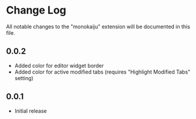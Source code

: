 # Change Log
All notable changes to the "monokaiju" extension will be documented in this file.

## 0.0.2
- Added color for editor widget border
- Added color for active modified tabs (requires "Highlight Modified Tabs" setting)

## 0.0.1
- Initial release
